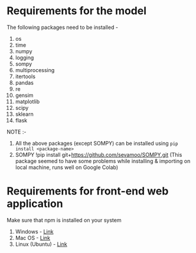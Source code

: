 # Requirements for the model
The following packages need to be installed -
1. os
2. time
3. numpy
4. logging
5. sompy
6. multiprocessing
7. itertools
8. pandas
9. re
10. gensim
11. matplotlib
12. scipy
13. sklearn
14. flask

NOTE :-

1. All the above packages (except SOMPY) can be installed using ```pip install <package-name>```
2. SOMPY
  !pip install git+https://github.com/sevamoo/SOMPY.git
  (This package seemed to have some problems while installing & importing on local machine, runs well on Google Colab)


# Requirements for front-end web application
Make sure that npm is installed on your system
1. Windows        - [Link](https://www.youtube.com/watch?v=__7eOCxJyow)
2. Mac OS         - [Link](https://www.youtube.com/watch?v=0i-gstqgjuE)
3. Linux (Ubuntu) - [Link](https://www.youtube.com/watch?v=P6rPI7x28nY)



